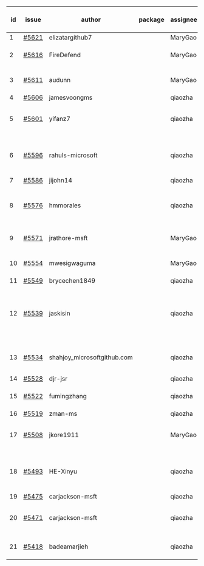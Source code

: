 | id | issue | author | package | assignee | bot advice | created date of issue | target release date | date from target |
| ------ | ------ | ------ | ------ | ------ | ------ | ------ | ------ | :-----: |
| 1 | [#5621](https://github.com/Azure/sdk-release-request/issues/5621) | elizatargithub7 |  | MaryGao | new issue. | 10-16 | 11-22 |  |
| 2 | [#5616](https://github.com/Azure/sdk-release-request/issues/5616) | FireDefend |  | MaryGao | FirstBeta. HoldOn. TypeSpec. | 10-15 | 10-25 |  |
| 3 | [#5611](https://github.com/Azure/sdk-release-request/issues/5611) | audunn |  | MaryGao | new issue. new comment. | 10-14 | 11-22 |  |
| 4 | [#5606](https://github.com/Azure/sdk-release-request/issues/5606) | jamesvoongms |  | qiaozha | new issue. | 10-11 | 10-25 |  |
| 5 | [#5601](https://github.com/Azure/sdk-release-request/issues/5601) | yifanz7 |  | qiaozha | new issue. close to release date. | 10-11 | 10-24 | 2 |
| 6 | [#5596](https://github.com/Azure/sdk-release-request/issues/5596) | rahuls-microsoft |  | qiaozha | new issue. new comment. FirstGA. TypeSpec. | 10-10 | 10-25 |  |
| 7 | [#5586](https://github.com/Azure/sdk-release-request/issues/5586) | jijohn14 |  | qiaozha | HoldOn. | 10-10 | 10-25 |  |
| 8 | [#5576](https://github.com/Azure/sdk-release-request/issues/5576) | hmmorales |  | qiaozha | new issue. new comment. FirstBeta. TypeSpec. | 10-07 | 10-25 |  |
| 9 | [#5571](https://github.com/Azure/sdk-release-request/issues/5571) | jrathore-msft |  | MaryGao | Attention to inconsistent tag. | 10-04 | 10-25 |  |
| 10 | [#5554](https://github.com/Azure/sdk-release-request/issues/5554) | mwesigwaguma |  | MaryGao | Attention to inconsistent tag. | 10-01 | 10-25 |  |
| 11 | [#5549](https://github.com/Azure/sdk-release-request/issues/5549) | brycechen1849 |  | qiaozha |  | 09-29 | 10-11 |  |
| 12 | [#5539](https://github.com/Azure/sdk-release-request/issues/5539) | jaskisin |  | qiaozha | new comment. close to release date. FirstGA. TypeSpec. | 09-27 | 10-24 | 2 |
| 13 | [#5534](https://github.com/Azure/sdk-release-request/issues/5534) | shahjoy_microsoftgithub.com |  | qiaozha | Attention to inconsistent tag. FirstBeta. | 09-25 | 10-25 |  |
| 14 | [#5528](https://github.com/Azure/sdk-release-request/issues/5528) | djr-jsr |  | qiaozha |  | 09-25 | 10-25 |  |
| 15 | [#5522](https://github.com/Azure/sdk-release-request/issues/5522) | fumingzhang |  | qiaozha | close to release date. | 09-24 | 10-24 | 2 |
| 16 | [#5519](https://github.com/Azure/sdk-release-request/issues/5519) | zman-ms |  | qiaozha | TypeSpec. | 09-24 | 10-25 |  |
| 17 | [#5508](https://github.com/Azure/sdk-release-request/issues/5508) | jkore1911 |  | MaryGao | close to release date. FirstGA. | 09-16 | 10-24 | 2 |
| 18 | [#5493](https://github.com/Azure/sdk-release-request/issues/5493) | HE-Xinyu |  | qiaozha | close to release date. FirstBeta. TypeSpec. | 09-13 | 10-24 | 2 |
| 19 | [#5475](https://github.com/Azure/sdk-release-request/issues/5475) | carjackson-msft |  | qiaozha | HoldOn. | 09-09 | 09-27 |  |
| 20 | [#5471](https://github.com/Azure/sdk-release-request/issues/5471) | carjackson-msft |  | qiaozha | Attention to inconsistent tag. HoldOn. | 09-09 | 09-27 |  |
| 21 | [#5418](https://github.com/Azure/sdk-release-request/issues/5418) | badeamarjieh |  | qiaozha | FirstGA. FirstBeta. TypeSpec. | 08-12 | 10-25 |  |
